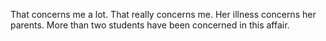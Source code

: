 That concerns me a lot. That really concerns me. 
Her illness concerns her parents.
More than two students have been concerned in this affair.

